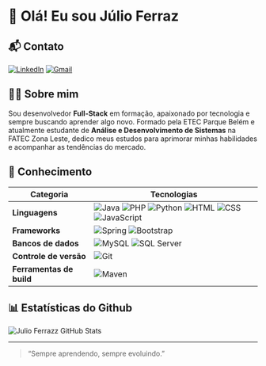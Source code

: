 # 👋 Olá! Eu sou Júlio Ferraz

## 📬 Contato

[![LinkedIn](https://img.shields.io/badge/LinkedIn-0A66C2?style=for-the-badge&logo=linkedin&logoColor=white)](https://www.linkedin.com/in/julio-ferrazz/)
[![Gmail](https://img.shields.io/badge/Gmail-D14836?style=for-the-badge&logo=gmail&logoColor=white)](mailto:julioferrazz753@gmail.com)

## 👨‍💻 Sobre mim

Sou desenvolvedor **Full-Stack** em formação, apaixonado por tecnologia e sempre buscando aprender algo novo. Formado pela ETEC Parque Belém e atualmente estudante de **Análise e Desenvolvimento de Sistemas** na FATEC Zona Leste, dedico meus estudos para aprimorar minhas habilidades e acompanhar as tendências do mercado.

## 🧠 Conhecimento

| Categoria             | Tecnologias                                                                                                                                                                                                                                                                                                                                             |
|-----------------------|----------------------------------------------------------------------------------------------------------------------------------------------------------------------------------------------------------------------------------------------------------------------------------------------------------------------------------------------------------|
| **Linguagens**        | ![Java](https://img.shields.io/badge/Java-FF7800?style=for-the-badge&logo=java&logoColor=white)  ![PHP](https://img.shields.io/badge/PHP-777BB4?style=for-the-badge&logo=php&logoColor=white)  ![Python](https://img.shields.io/badge/Python-3776AB?style=for-the-badge&logo=python&logoColor=white)  ![HTML](https://img.shields.io/badge/HTML5-E34F26?style=for-the-badge&logo=html5&logoColor=white)  ![CSS](https://img.shields.io/badge/CSS3-1572B6?style=for-the-badge&logo=css3&logoColor=white)  ![JavaScript](https://img.shields.io/badge/JavaScript-F7DF1E?style=for-the-badge&logo=javascript&logoColor=black) |
| **Frameworks**        | ![Spring](https://img.shields.io/badge/Spring-6DB33F?style=for-the-badge&logo=spring&logoColor=white)  ![Bootstrap](https://img.shields.io/badge/Bootstrap-7952B3?style=for-the-badge&logo=bootstrap&logoColor=white)                                                                                                                                     |
| **Bancos de dados**   | ![MySQL](https://img.shields.io/badge/MySQL-4479A1?style=for-the-badge&logo=mysql&logoColor=white)  ![SQL Server](https://img.shields.io/badge/SQL%20Server-CC2927?style=for-the-badge&logo=microsoftsqlserver&logoColor=white)                                                                                                                           |
| **Controle de versão**| ![Git](https://img.shields.io/badge/Git-F05032?style=for-the-badge&logo=git&logoColor=white)                                                                                                                                                                                                                                                            |
| **Ferramentas de build** | ![Maven](https://img.shields.io/badge/Apache%20Maven-C71A36?style=for-the-badge&logo=apachemaven&logoColor=white)                                                                                                                                                                                                                                       |

## 📊 Estatísticas do Github

![Julio Ferrazz GitHub Stats](https://github-readme-stats.vercel.app/api?username=julioferrazz&show_icons=true&theme=radical&hide_title=true)

---

> “Sempre aprendendo, sempre evoluindo.”
